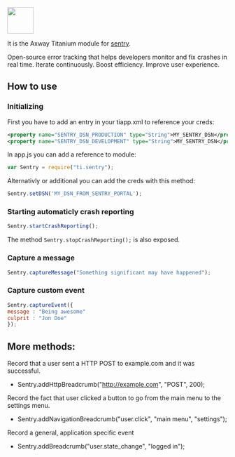 <img width="60" src="https://seeklogo.com/images/S/sentry-logo-32188C6881-seeklogo.com.png" >

It is the Axway Titanium module for [sentry](https://github.com/joshdholtz/Sentry-Android).

Open-source error tracking that helps developers monitor and fix crashes in real time. Iterate continuously. Boost efficiency. Improve user experience.

## How to use

### Initializing

First you have to add an entry in your tiapp.xml to reference your creds:

```xml
<property name="SENTRY_DSN_PRODUCTION" type="String">MY_SENTRY_DSN</property>
<property name="SENTRY_DSN_DEVELOPMENT" type="String">MY_SENTRY_DSN</property>
```

In app.js you can add a reference to module:

```javascript
var Sentry = require("ti.sentry");
```
Alternativly or additional you can add the creds with this method:

```javascript
Sentry.setDSN('MY_DSN_FROM_SENTRY_PORTAL');
```
### Starting automaticly crash reporting

```javascript
Sentry.startCrashReporting();
```

The method `Sentry.stopCrashReporting();` is also exposed.

### Capture a message
```javascript
Sentry.captureMessage("Something significant may have happened");
```

### Capture custom event

```javascript
Sentry.captureEvent({
message : "Being awesome"
culprit : "Jon Doe"
});
```

## More methods:

Record that a user sent a HTTP POST to example.com and it was successful.

-  Sentry.addHttpBreadcrumb("http://example.com", "POST", 200);

Record the fact that user clicked a button to go from the main menu to the settings menu.

- Sentry.addNavigationBreadcrumb("user.click", "main menu", "settings");

Record a general,  application specific event

- Sentry.addBreadcrumb("user.state_change", "logged in");
